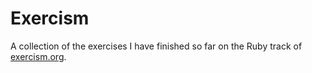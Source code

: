# Exercism

A collection of the exercises I have finished so far on the Ruby track of [exercism.org](https://exercism.org/).
